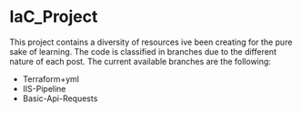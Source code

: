 # IaC_Project
This project contains a diversity of resources ive been creating for the pure sake of learning. The code is classified in 
branches due to the different nature of each post. The current available branches are the following: 

- Terraform+yml
- IIS-Pipeline
- Basic-Api-Requests
